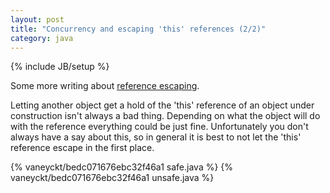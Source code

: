 ```yaml
---
layout: post
title: "Concurrency and escaping 'this' references (2/2)"
category: java
---
```

{% include JB/setup %}

Some more writing about [reference escaping](http://www.ibm.com/developerworks/java/library/j-jtp0618/index.html).

Letting another object get a hold of the 'this' reference of an object under construction isn't always a bad thing. Depending on what the object will do with the reference everything could be just fine. Unfortunately you don't always have a say about this, so in general it is best to not let the 'this' reference escape in the first place.

{% vaneyckt/bedc071676ebc32f46a1 safe.java %}
{% vaneyckt/bedc071676ebc32f46a1 unsafe.java %}

